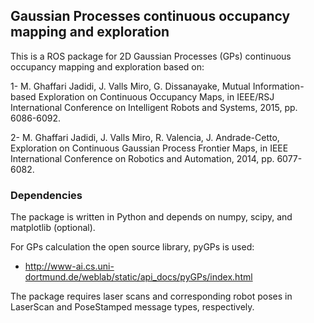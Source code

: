 ## Gaussian Processes continuous occupancy mapping and exploration
This is a ROS package for 2D Gaussian Processes (GPs) continuous occupancy mapping and exploration based on:

1- M. Ghaffari Jadidi, J. Valls Miro, G. Dissanayake, Mutual Information-based Exploration on Continuous Occupancy Maps, in IEEE/RSJ International Conference on Intelligent Robots and Systems, 2015, pp. 6086-6092.

2- M. Ghaffari Jadidi, J. Valls Miro, R. Valencia, J. Andrade-Cetto, Exploration on Continuous Gaussian Process Frontier Maps, in IEEE International Conference on Robotics and Automation, 2014, pp. 6077-6082.


### Dependencies
The package is written in Python and depends on numpy, scipy, and matplotlib (optional).

For GPs calculation the open source library, pyGPs is used:

- http://www-ai.cs.uni-dortmund.de/weblab/static/api_docs/pyGPs/index.html

The package requires laser scans and corresponding robot poses in LaserScan and PoseStamped message types, respectively.
